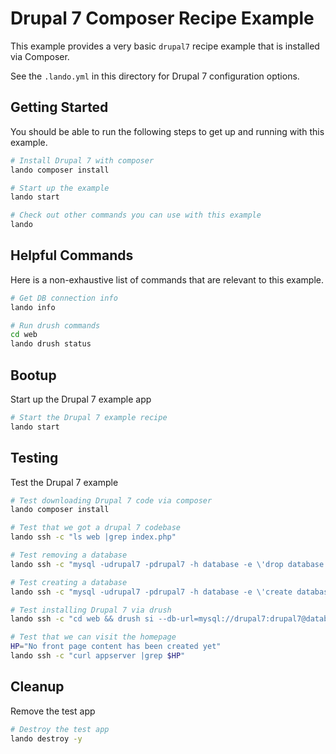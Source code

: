 Drupal 7 Composer Recipe Example
================================

This example provides a very basic `drupal7` recipe example that is installed via Composer.

See the `.lando.yml` in this directory for Drupal 7 configuration options.

Getting Started
---------------

You should be able to run the following steps to get up and running with this example.

```bash
# Install Drupal 7 with composer
lando composer install

# Start up the example
lando start

# Check out other commands you can use with this example
lando
```

Helpful Commands
----------------

Here is a non-exhaustive list of commands that are relevant to this example.

```bash
# Get DB connection info
lando info

# Run drush commands
cd web
lando drush status
```

Bootup
------

Start up the Drupal 7 example app

```bash
# Start the Drupal 7 example recipe
lando start
```

Testing
-------

Test the Drupal 7 example

```bash
# Test downloading Drupal 7 code via composer
lando composer install

# Test that we got a drupal 7 codebase
lando ssh -c "ls web |grep index.php"

# Test removing a database
lando ssh -c "mysql -udrupal7 -pdrupal7 -h database -e \'drop database if exists drupal7;\'"

# Test creating a database
lando ssh -c "mysql -udrupal7 -pdrupal7 -h database -e \'create database if not exists drupal7;\'"

# Test installing Drupal 7 via drush
lando ssh -c "cd web && drush si --db-url=mysql://drupal7:drupal7@database/drupal7 -y"

# Test that we can visit the homepage
HP="No front page content has been created yet"
lando ssh -c "curl appserver |grep $HP"
```

Cleanup
-------

Remove the test app

```bash
# Destroy the test app
lando destroy -y
```
